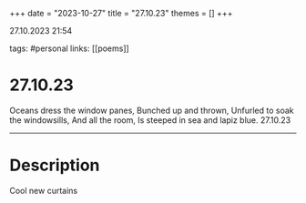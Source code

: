 +++
date = "2023-10-27"
title = "27.10.23"
themes = []
+++

27.10.2023 21:54

tags: #personal
links: [[poems]]

# 27.10.23

Oceans dress the window panes,
Bunched up and thrown,
Unfurled to soak the windowsills,
And all the room,
Is steeped in sea and lapiz blue.
27.10.23

---

# Description

Cool new curtains
